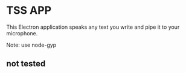 # TSS APP

This Electron application speaks any text you write and pipe it to your microphone.

Note: use node-gyp
## not tested
